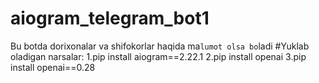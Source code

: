 # aiogram_telegram_bot1
Bu botda dorixonalar va shifokorlar haqida ma`lumot olsa bo`ladi
#Yuklab oladigan narsalar:
1.pip install aiogram==2.22.1
2.pip install openai
3.pip install openai==0.28
